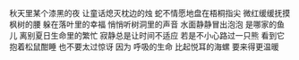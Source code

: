秋天里某个漆黑的夜
让童话熄灭枕边的烛
蛇不情愿地盘在梧桐指尖
微红缓缓抚摸枫树的腰
躲在落叶里的幸福
悄悄听树洞里的声音
水面静静冒出泡泡
是哪家的鱼儿
离别夏日生命里的繁忙
寂静总是让时间不适应
若是不小心路过一只熊
看到它抱着松鼠酣睡
也不要太过惊讶
因为
呼吸的生命
比起悦耳的海螺
要来得更温暖